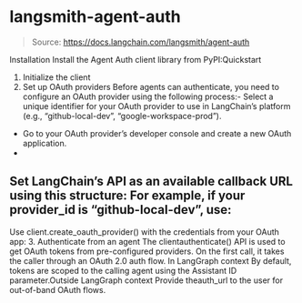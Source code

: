 # langsmith-agent-auth

> Source: https://docs.langchain.com/langsmith/agent-auth

Installation
Install the Agent Auth client library from PyPI:Quickstart
1. Initialize the client
2. Set up OAuth providers
Before agents can authenticate, you need to configure an OAuth provider using the following process:- Select a unique identifier for your OAuth provider to use in LangChain’s platform (e.g., “github-local-dev”, “google-workspace-prod”).
- Go to your OAuth provider’s developer console and create a new OAuth application.
-
Set LangChain’s API as an available callback URL using this structure:
For example, if your provider_id is “github-local-dev”, use:
-
Use
client.create_oauth_provider()
with the credentials from your OAuth app:
3. Authenticate from an agent
The clientauthenticate()
API is used to get OAuth tokens from pre-configured providers. On the first call, it takes the caller through an OAuth 2.0 auth flow.
In LangGraph context
By default, tokens are scoped to the calling agent using the Assistant ID parameter.Outside LangGraph context
Provide theauth_url
to the user for out-of-band OAuth flows.